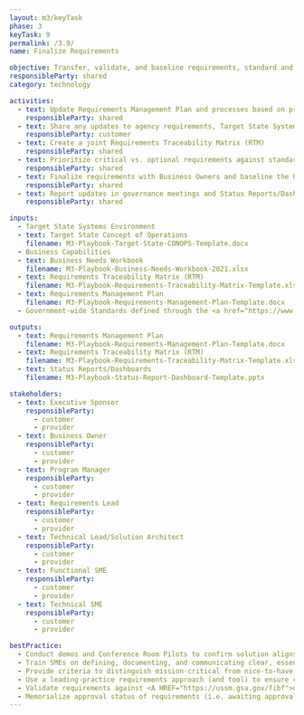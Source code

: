 ```yaml
---
layout: m3/keyTask
phase: 3
keyTask: 9
permalink: /3.9/
name: Finalize Requirements

objective: Transfer, validate, and baseline requirements, standard and unique, with leadership approval to support Fit-Gap Analysis.
responsibleParty: shared
category: technology

activities:
  - text: Update Requirements Management Plan and processes based on provider’s approach
    responsibleParty: shared
  - text: Share any updates to agency requirements, Target State Systems, Concept of Operations with service provider
    responsibleParty: customer
  - text: Create a joint Requirements Traceability Matrix (RTM)
    responsibleParty: shared
  - text: Prioritize critical vs. optional requirements against standard requirements based on provider capabilities/capacity
    responsibleParty: shared
  - text: Finalize requirements with Business Owners and baseline the RTM
    responsibleParty: shared
  - text: Report updates in governance meetings and Status Reports/Dashboards 
    responsibleParty: shared

inputs:
  - Target State Systems Environment
  - text: Target State Concept of Operations
    filename: M3-Playbook-Target-State-CONOPS-Template.docx
  - Business Capabilities
  - text: Business Needs Workbook
    filename: M3-Playbook-Business-Needs-Workbook-2021.xlsx
  - text: Requirements Traceability Matrix (RTM)
    filename: M3-Playbook-Requirements-Traceability-Matrix-Template.xlsx
  - text: Requirements Management Plan
    filename: M3-Playbook-Requirements-Management-Plan-Template.docx
  - Government-wide Standards defined through the <a href="https://www.ussm.gov/fibf/">Federal Integrated Business Framework (FIBF)</a>

outputs:
  - text: Requirements Management Plan
    filename: M3-Playbook-Requirements-Management-Plan-Template.docx
  - text: Requirements Traceability Matrix (RTM)
    filename: M3-Playbook-Requirements-Traceability-Matrix-Template.xlsx
  - text: Status Reports/Dashboards
    filename: M3-Playbook-Status-Report-Dashboard-Template.pptx

stakeholders:
  - text: Executive Sponsor
    responsibleParty:
      - customer
      - provider
  - text: Business Owner
    responsibleParty:
      - customer
      - provider
  - text: Program Manager
    responsibleParty:
      - customer
      - provider
  - text: Requirements Lead
    responsibleParty:
      - customer
      - provider
  - text: Technical Lead/Solution Architect
    responsibleParty:
      - customer
      - provider
  - text: Functional SME
    responsibleParty:
      - customer
      - provider
  - text: Technical SME
    responsibleParty:
      - customer
      - provider

bestPractice:
  - Conduct demos and Conference Room Pilots to confirm solution aligns to scope of services
  - Train SMEs on defining, documenting, and communicating clear, essential and verifiable requirements
  - Provide criteria to distinguish mission-critical from nice-to-have requirements
  - Use a leading-practice requirements approach (and tool) to ensure consistency and traceability
  - Validate requirements against <A HREF="https://ussm.gsa.gov/fibf">data and business process standards</A>; document to support effective testing
  - Memorialize approval status of requirements (i.e. awaiting approval, approved, rejected, or deferred)
---
```

